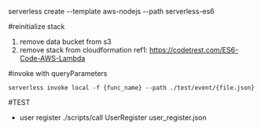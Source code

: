 serverless create --template aws-nodejs --path serverless-es6

#reinitialize stack
1. remove data bucket from s3
2. remove stack from cloudformation
ref1: https://codetrest.com/ES6-Code-AWS-Lambda

#invoke with queryParameters

```$xslt
serverless invoke local -f {func_name} --path ./test/event/{file.json}
```


#TEST
* user register
./scripts/call UserRegister user_register.json

